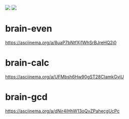 <a href="https://codeclimate.com/github/codeclimate/codeclimate/maintainability"><img src="https://api.codeclimate.com/v1/badges/a99a88d28ad37a79dbf6/maintainability" /></a>
<a href="https://codeclimate.com/github/codeclimate/codeclimate/test_coverage"><img src="https://api.codeclimate.com/v1/badges/a99a88d28ad37a79dbf6/test_coverage" /></a>

# brain-even
https://asciinema.org/a/8uaP7bNtfXj1WhSrBJreHQ2j0


# brain-calc
https://asciinema.org/a/UFMbsh6Hw90gST28CIamkGyjU

# brain-gcd
https://asciinema.org/a/dNir4IHhW13oQvZPahecgUcPc
